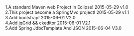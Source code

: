 1.A standard Maven web Project  in Eclipse! 2015-05-29  v1.0  </br>
2.This project become a SpringMvc project!  2015-05-29  v1.1  </br>
3.Add bootstrap!                            2015-06-01  V2.0  </br>
4.Add jqGrid && ckeditor                    2015-06-01  V2.1  </br>
5.Add Spring JdbcTemplate And JSON          2015-06-04  V3.0  </br>
